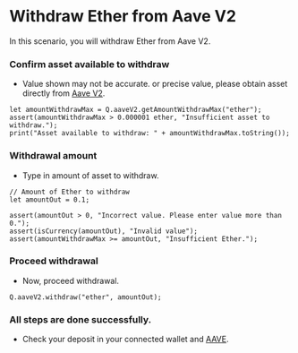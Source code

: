 ```meta-Currency
```

# Withdraw Ether from Aave V2

In this scenario, you will withdraw Ether from Aave V2.

### Confirm asset available to withdraw

- Value shown may not be accurate. or precise value, please obtain asset directly from [Aave V2](https://app.aave.com/#/dashboard).

```output-Dynamic
let amountWithdrawMax = Q.aaveV2.getAmountWithdrawMax("ether");
assert(amountWithdrawMax > 0.000001 ether, "Insufficient asset to withdraw.");
print("Asset available to withdraw: " + amountWithdrawMax.toString());
```

### Withdrawal amount

- Type in amount of asset to withdraw.

```input ETH
// Amount of Ether to withdraw
let amountOut = 0.1;
```

```input-Verify
assert(amountOut > 0, "Incorrect value. Please enter value more than 0.");
assert(isCurrency(amountOut), "Invalid value");
assert(amountWithdrawMax >= amountOut, "Insufficient Ether.");
```

### Proceed withdrawal

- Now, proceed withdrawal.

```taster
Q.aaveV2.withdraw("ether", amountOut);
```

### All steps are done successfully.

- Check your deposit in your connected wallet and [AAVE](https://app.aave.com/#/dashboard).
